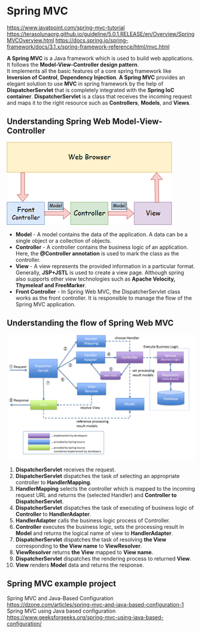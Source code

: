 # Spring MVC
https://www.javatpoint.com/spring-mvc-tutorial
https://terasolunaorg.github.io/guideline/5.0.1.RELEASE/en/Overview/SpringMVCOverview.html
https://docs.spring.io/spring-framework/docs/3.1.x/spring-framework-reference/html/mvc.html


**A Spring MVC** is a Java framework which is used to build web applications. It follows the **Model-View-Controller design pattern**.<br>
It implements all the basic features of a core spring framework like **Inversion of Control**, **Dependency Injection**.
**A Spring MVC** provides an elegant solution to use **MVC** in spring framework by the help of **DispatcherServlet** that is completely 
integrated with the **Spring IoC container**. **DispatcherServlet** is a class that receives the incoming request and maps it to the right resource such as **Controllers**, **Models**, and **Views**.

## Understanding Spring Web Model-View-Controller

![Spring Web Model-View-Controller](media/spring-web-model-view-controller.png)

- **Model** - A model contains the data of the application. A data can be a single object or a collection of objects.
- **Controller** - A controller contains the business logic of an application. Here, the **@Controller annotation** is used to mark the class as the controller.
- **View** - A view represents the provided information in a particular format. Generally, **JSP+JSTL** is used to create a view page. Although spring also supports other view technologies such as **Apache Velocity, Thymeleaf and FreeMarker**.<br>
- **Front Controller** - In Spring Web MVC, the DispatcherServlet class works as the front controller. It is responsible to manage the flow of the Spring MVC application.


## Understanding the flow of Spring Web MVC

![Request Lifecycle In Spring MVC](media/RequestLifecycle.png)

1. **DispatcherServlet** receives the request.
2. **DispatcherServlet** dispatches the task of selecting an appropriate controller to **HandlerMapping**.
3. **HandlerMapping** selects the controller which is mapped to the incoming request URL and returns the (selected Handler) and **Controller to DispatcherServlet**.
4. **DispatcherServlet** dispatches the task of executing of business logic of **Controller** to **HandlerAdapter**.
5. **HandlerAdapter** calls the business logic process of Controller.
6. **Controller** executes the business logic, sets the processing result in **Model** and returns the logical name of view to **HandlerAdapter**.
7. **DispatcherServlet** dispatches the task of resolving **the View** corresponding to **the View name** to **ViewResolver**. 
8. **ViewResolver** returns **the View** mapped to **View name**.
9. **DispatcherServlet** dispatches the rendering process to returned **View**.
10. **View** renders **Model** data and returns the response.


## Spring MVC example project
Spring MVC and Java-Based Configuration
https://dzone.com/articles/spring-mvc-and-java-based-configuration-1
Spring MVC using Java based configuration
https://www.geeksforgeeks.org/spring-mvc-using-java-based-configuration/
